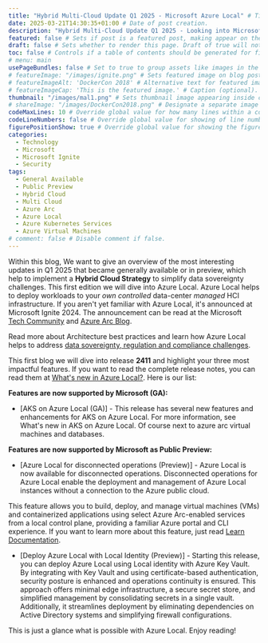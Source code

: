 ```yaml
---
title: "Hybrid Multi-Cloud Update Q1 2025 - Microsoft Azure Local" # Title of the blog post.
date: 2025-03-21T14:30:35+01:00 # Date of post creation.
description: "Hybrid Multi-Cloud Update Q1 2025 - Looking into Microsoft Azure Local release 2411" # Description used for search engine.
featured: false # Sets if post is a featured post, making appear on the home page side bar.
draft: false # Sets whether to render this page. Draft of true will not be rendered.
toc: false # Controls if a table of contents should be generated for first-level links automatically.
# menu: main
usePageBundles: false # Set to true to group assets like images in the same folder as this post.
# featureImage: "/images/ignite.png" # Sets featured image on blog post.
# featureImageAlt: 'DockerCon 2018' # Alternative text for featured image.
# featureImageCap: 'This is the featured image.' # Caption (optional).
thumbnail: "/images/mal1.png" # Sets thumbnail image appearing inside card on homepage.
# shareImage: "/images/DockerCon2018.png" # Designate a separate image for social media sharing.
codeMaxLines: 10 # Override global value for how many lines within a code block before auto-collapsing.
codeLineNumbers: false # Override global value for showing of line numbers within code block.
figurePositionShow: true # Override global value for showing the figure label.
categories:
  - Technology
  - Microsoft
  - Microsoft Ignite
  - Security
tags:
  - General Available
  - Public Preview
  - Hybrid Cloud
  - Multi Cloud
  - Azure Arc
  - Azure Local
  - Azure Kubernetes Services
  - Azure Virtual Machines
# comment: false # Disable comment if false.
---
```


Within this blog, We want to give an overview of the most interesting updates in Q1 2025 that became generally available or in preview, which help to implement a **Hybrid Cloud Strategy** to simplify data sovereignty challenges. This first edition we will dive into Azure Local. Azure Local helps to deploy workloads to your *own* *controlled* data-center *managed* HCI infrastructure. If you aren't yet familiar with Azure Local, it's announced at Microsoft Ignite 2024. The announcement can be read at the Microsoft <a href="https://techcommunity.microsoft.com/blog/azurearcblog/introducing-azure-local-cloud-infrastructure-for-distributed-locations-enabled-b/4296017">Tech Community</a> and <a href="https://techcommunity.microsoft.com/category/azure/blog/azurearcblog">Azure Arc Blog</a>.

Read more about Architecture best practices and learn how Azure Local helps to address <a href="https://learn.microsoft.com/en-us/azure/well-architected/service-guides/azure-local">data sovereignty, regulation and compliance challenges</a>.

This first blog we will dive into release **2411** and highlight your three most impactful features. If you want to read the complete release notes, you can read them at <a href="https://learn.microsoft.com/en-us/azure/azure-local/whats-new?view=azloc-2411">What's new in Azure Local?</a>. Here is our list:

<b> Features are now supported by Microsoft (GA): </b>
- [AKS on Azure Local (GA)] - This release has several new features and enhancements for AKS on Azure Local. For more information, see What's new in AKS on Azure Local. Of course next to azure arc virtual machines and databases.

<b> Features are now supported by Microsoft as Public Preview: </b>
- [Azure Local for disconnected operations (Preview)] - Azure Local is now available for disconnected operations. Disconnected operations for Azure Local enable the deployment and management of Azure Local instances without a connection to the Azure public cloud.

This feature allows you to build, deploy, and manage virtual machines (VMs) and containerized applications using select Azure Arc-enabled services from a local control plane, providing a familiar Azure portal and CLI experience. If you want to learn more about this feature, just read <a href="https://learn.microsoft.com/en-us/azure/azure-local/manage/disconnected-operations-overview?view=azloc-2411">Learn Documentation</a>.
- [Deploy Azure Local with Local Identity (Preview)] - Starting this release, you can deploy Azure Local using Local identity with Azure Key Vault. By integrating with Key Vault and using certificate-based authentication, security posture is enhanced and operations continuity is ensured. This approach offers minimal edge infrastructure, a secure secret store, and simplified management by consolidating secrets in a single vault. Additionally, it streamlines deployment by eliminating dependencies on Active Directory systems and simplifying firewall configurations.

This is just a glance what is possible with Azure Local. Enjoy reading!